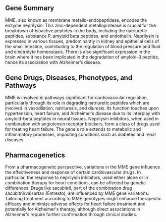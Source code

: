## Gene Summary
MME, also known as membrane metallo-endopeptidase, encodes the enzyme neprilysin. This zinc-dependent metalloprotease is crucial for the breakdown of bioactive peptides in the body, including the natriuretic peptides, substance P, amyloid beta peptides, and endothelin. Neprilysin is expressed in various tissues, predominantly in kidney and epithelial cells of the small intestine, contributing to the regulation of blood pressure and fluid and electrolyte homeostasis. There is also significant expression in the brain where it has been implicated in the degradation of amyloid-β peptide, hence its association with Alzheimer’s disease.

## Gene Drugs, Diseases, Phenotypes, and Pathways
MME is involved in pathways significant for cardiovascular regulation, particularly through its role in degrading natriuretic peptides which are involved in vasodilation, natriuresis, and diuresis. Its function touches upon hypertension, heart failure, and Alzheimer’s disease due to its interplay with amyloid-beta peptides in neural tissues. Neprilysin inhibitors, when used in combination with angiotensin receptor blockers, form a class of drugs used for treating heart failure. The gene's role extends to metabolic and inflammatory processes, impacting conditions such as diabetes and renal diseases.

## Pharmacogenetics
From a pharmacogenetic perspective, variations in the MME gene influence the effectiveness and response of certain cardiovascular drugs. In particular, the response to neprilysin inhibitors, used either alone or in combination therapy for heart conditions, can be affected by genetic differences. Drugs like sacubitril, part of the combination drug sacubitril/valsartan (Entresto), are influenced by MME gene variations. Tailoring treatment according to MME genotypes might enhance therapeutic efficacy and minimize adverse effects for heart failure treatment and potentially for Alzheimer's therapy, although direct associations in Alzheimer's require further confirmation through clinical studies.
